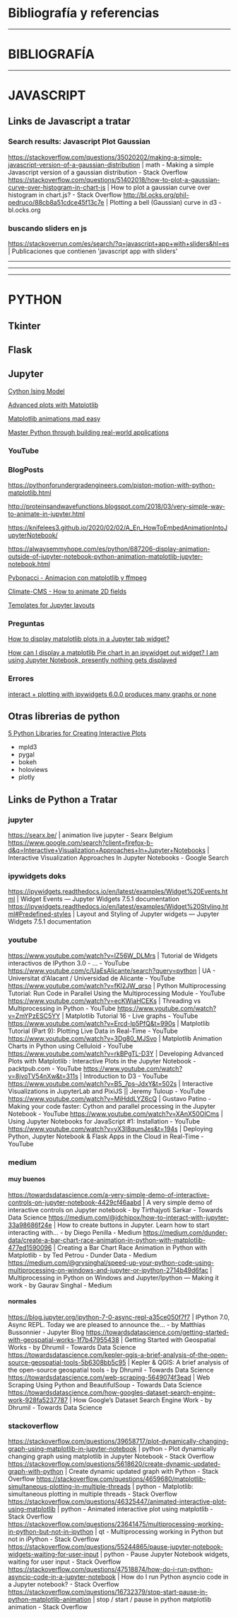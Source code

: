 # Bibliografía y referencias

---
# BIBLIOGRAFÍA

---

# JAVASCRIPT

## Links de Javascript a tratar

### Search results: Javascript Plot Gaussian

https://stackoverflow.com/questions/35020202/making-a-simple-javascript-version-of-a-gaussian-distribution | math - Making a simple Javascript version of a gaussian distribution - Stack Overflow
https://stackoverflow.com/questions/51402018/how-to-plot-a-gaussian-curve-over-histogram-in-chart-js | How to plot a gaussian curve over histogram in chart.js? - Stack Overflow
http://bl.ocks.org/phil-pedruco/88cb8a51cdce45f13c7e | Plotting a bell (Gaussian) curve in d3 - bl.ocks.org

### buscando sliders en js

https://stackoverrun.com/es/search/?q=javascript+app+with+sliders&hl=es | Publicaciones que contienen 'javascript app with sliders'

---

---

---

# PYTHON

## Tkinter

## Flask

## Jupyter

[Cython Ising Model]()

[Advanced plots with Matplotlib]()

[Matplotlib animations mad easy]()

[Master Python through building real-world applications](https://morioh.com/p/c6db04ec70ab)

### YouTube

### BlogPosts

https://pythonforundergradengineers.com/piston-motion-with-python-matplotlib.html

http://proteinsandwavefunctions.blogspot.com/2018/03/very-simple-way-to-animate-in-jupyter.html

https://knifelees3.github.io/2020/02/02/A_En_HowToEmbedAnimationIntoJupyterNotebook/

https://alwaysemmyhope.com/es/python/687206-display-animation-outside-of-jupyter-notebook-python-animation-matplotlib-jupyter-notebook.html

[Pybonacci - Animacion con matplotlib y ffmpeg](https://pybonacci.org/2012/12/16/creando-una-animacion-con-matplotlib-y-ffmpeg/)

[Climate-CMS - How to animate 2D fields](https://climate-cms.org/2019/09/03/python-animation.html)

[Templates for Jupyter layouts](https://blog.jupyter.org/introducing-templates-for-jupyter-widget-layouts-f72bcb35a662)

### Preguntas

[How to display matplotlib plots in a Jupyter tab widget?](https://stackoverflow.com/questions/50842160/how-to-display-matplotlib-plots-in-a-jupyter-tab-widget)

[How can I display a matplotlib Pie chart in an ipywidget out widget? I am using Jupyter Notebook, presently nothing gets displayed](https://stackoverflow.com/questions/60150375/how-can-i-display-a-matplotlib-pie-chart-in-an-ipywidget-out-widget-i-am-using)

### Errores

[interact + plotting with ipywidgets 6.0.0 produces many graphs or none ](https://github.com/jupyter-widgets/ipywidgets/issues/1179)

## Otras librerias de python

[5 Python Libraries for Creating Interactive Plots](https://mode.com/blog/python-interactive-plot-libraries/)

- mpld3
- pygal
- bokeh
- holoviews
- plotly

## Links de Python a Tratar
### jupyter

https://searx.be/ | animation live jupyter - Searx Belgium
https://www.google.com/search?client=firefox-b-d&q=Interactive+Visualization+Approaches+In+Jupyter+Notebooks | Interactive Visualization Approaches In Jupyter Notebooks - Google Search

### ipywidgets doks

https://ipywidgets.readthedocs.io/en/latest/examples/Widget%20Events.html | Widget Events — Jupyter Widgets 7.5.1 documentation
https://ipywidgets.readthedocs.io/en/latest/examples/Widget%20Styling.html#Predefined-styles | Layout and Styling of Jupyter widgets — Jupyter Widgets 7.5.1 documentation

### youtube

https://www.youtube.com/watch?v=IZ56W_DLMrs | Tutorial de Widgets interactivos de IPython 3.0 - ... - YouTube
https://www.youtube.com/c/UaEsAlicante/search?query=python | UA - Universitat d'Alacant / Universidad de Alicante - YouTube
https://www.youtube.com/watch?v=fKl2JW_qrso | Python Multiprocessing Tutorial: Run Code in Parallel Using the Multiprocessing Module - YouTube
https://www.youtube.com/watch?v=ecKWiaHCEKs | Threading vs Multiprocessing in Python - YouTube
https://www.youtube.com/watch?v=ZmYPzESC5YY | Matplotlib Tutorial 16 - Live graphs - YouTube
https://www.youtube.com/watch?v=Ercd-Ip5PfQ&t=990s | Matplotlib Tutorial (Part 9): Plotting Live Data in Real-Time - YouTube
https://www.youtube.com/watch?v=3Dg80_MJSvo | Matplotlib Animation Charts in Python using Celluloid - YouTube
https://www.youtube.com/watch?v=rkBPgTL-D3Y | Developing Advanced Plots with Matplotlib : Interactive Plots in the Jupyter Notebook - packtpub.com - YouTube
https://www.youtube.com/watch?v=8jvoTV54nXw&t=311s | Introduction to D3 - YouTube
https://www.youtube.com/watch?v=B5_7ps-JdxY&t=502s | Interactive Visualizations in JupyterLab and PixiJS || Jeremy Tuloup - YouTube
https://www.youtube.com/watch?v=MiHddLYZ6cQ | Gustavo Patino - Making your code faster: Cython and parallel processing in the Jupyter Notebook - YouTube
https://www.youtube.com/watch?v=XAnX50OlCms | Using Jupyter Notebooks for JavaScript #1: Installation - YouTube
https://www.youtube.com/watch?v=yX3I8qumJes&t=194s | Deploying Python, Jupyter Notebook & Flask Apps in the Cloud in Real-Time - YouTube

### medium

#### muy buenos

https://towardsdatascience.com/a-very-simple-demo-of-interactive-controls-on-jupyter-notebook-4429cf46aabd | A very simple demo of interactive controls on Jupyter notebook - by Tirthajyoti Sarkar - Towards Data Science
https://medium.com/@jdchipox/how-to-interact-with-jupyter-33a98686f24e | How to create buttons in Jupyter. Learn how to start interacting with… - by Diego Penilla - Medium
https://medium.com/dunder-data/create-a-bar-chart-race-animation-in-python-with-matplotlib-477ed1590096 | Creating a Bar Chart Race Animation in Python with Matplotlib - by Ted Petrou - Dunder Data - Medium
https://medium.com/@grvsinghal/speed-up-your-python-code-using-multiprocessing-on-windows-and-jupyter-or-ipython-2714b49d6fac | Multiprocessing in Python on Windows and Jupyter/Ipython — Making it work - by Gaurav Singhal - Medium

#### normales

https://blog.jupyter.org/ipython-7-0-async-repl-a35ce050f7f7 | IPython 7.0, Async REPL. Today we are pleased to announce the… - by Matthias Bussonnier - Jupyter Blog
https://towardsdatascience.com/getting-started-with-geospatial-works-1f7b47955438 | Getting Started with Geospatial Works - by Dhrumil - Towards Data Science
https://towardsdatascience.com/kepler-qgis-a-brief-analysis-of-the-open-source-geospatial-tools-5b6308bb5c95 | Kepler & QGIS: A brief analysis of the open-source geospatial tools - by Dhrumil - Towards Data Science
https://towardsdatascience.com/web-scraping-5649074f3ead | Web Scraping Using Python and BeautifulSoup - Towards Data Science
https://towardsdatascience.com/how-googles-dataset-search-engine-work-928fa5237787 | How Google’s Dataset Search Engine Work - by Dhrumil - Towards Data Science

### stackoverflow

https://stackoverflow.com/questions/39658717/plot-dynamically-changing-graph-using-matplotlib-in-jupyter-notebook | python - Plot dynamically changing graph using matplotlib in Jupyter Notebook - Stack Overflow
https://stackoverflow.com/questions/5618620/create-dynamic-updated-graph-with-python | Create dynamic updated graph with Python - Stack Overflow
https://stackoverflow.com/questions/4659680/matplotlib-simultaneous-plotting-in-multiple-threads | python - Matplotlib: simultaneous plotting in multiple threads - Stack Overflow
https://stackoverflow.com/questions/46325447/animated-interactive-plot-using-matplotlib | python - Animated interactive plot using matplotlib - Stack Overflow
https://stackoverflow.com/questions/23641475/multiprocessing-working-in-python-but-not-in-ipython | qt - Multiprocessing working in Python but not in iPython - Stack Overflow
https://stackoverflow.com/questions/55244865/pause-jupyter-notebook-widgets-waiting-for-user-input | python - Pause Jupyter Notebook widgets, waiting for user input - Stack Overflow
https://stackoverflow.com/questions/47518874/how-do-i-run-python-asyncio-code-in-a-jupyter-notebook | How do I run Python asyncio code in a Jupyter notebook? - Stack Overflow
https://stackoverflow.com/questions/16732379/stop-start-pause-in-python-matplotlib-animation | stop / start / pause in python matplotlib animation - Stack Overflow

<!--stackedit_data:
eyJoaXN0b3J5IjpbMTE5MTU1MDI3NF19
-->
